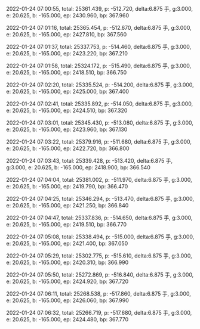 2022-01-24 07:00:55, total: 25361.439, p: -512.720, delta:6.875 手, g:3.000, e: 20.625, b: -165.000, ep: 2430.960, bp: 367.960

2022-01-24 07:01:16, total: 25365.454, p: -512.670, delta:6.875 手, g:3.000, e: 20.625, b: -165.000, ep: 2427.810, bp: 367.560

2022-01-24 07:01:37, total: 25337.753, p: -514.460, delta:6.875 手, g:3.000, e: 20.625, b: -165.000, ep: 2423.220, bp: 367.210

2022-01-24 07:01:58, total: 25324.172, p: -515.490, delta:6.875 手, g:3.000, e: 20.625, b: -165.000, ep: 2418.510, bp: 366.750

2022-01-24 07:02:20, total: 25335.524, p: -514.200, delta:6.875 手, g:3.000, e: 20.625, b: -165.000, ep: 2425.000, bp: 367.400

2022-01-24 07:02:41, total: 25335.892, p: -514.050, delta:6.875 手, g:3.000, e: 20.625, b: -165.000, ep: 2424.510, bp: 367.320

2022-01-24 07:03:01, total: 25345.430, p: -513.080, delta:6.875 手, g:3.000, e: 20.625, b: -165.000, ep: 2423.960, bp: 367.130

2022-01-24 07:03:22, total: 25379.916, p: -511.680, delta:6.875 手, g:3.000, e: 20.625, b: -165.000, ep: 2422.720, bp: 366.800

2022-01-24 07:03:43, total: 25339.428, p: -513.420, delta:6.875 手, g:3.000, e: 20.625, b: -165.000, ep: 2418.900, bp: 366.540

2022-01-24 07:04:04, total: 25381.002, p: -511.970, delta:6.875 手, g:3.000, e: 20.625, b: -165.000, ep: 2419.790, bp: 366.470

2022-01-24 07:04:25, total: 25346.294, p: -513.470, delta:6.875 手, g:3.000, e: 20.625, b: -165.000, ep: 2421.250, bp: 366.840

2022-01-24 07:04:47, total: 25337.836, p: -514.650, delta:6.875 手, g:3.000, e: 20.625, b: -165.000, ep: 2419.510, bp: 366.770

2022-01-24 07:05:08, total: 25338.494, p: -515.000, delta:6.875 手, g:3.000, e: 20.625, b: -165.000, ep: 2421.400, bp: 367.050

2022-01-24 07:05:29, total: 25302.775, p: -515.610, delta:6.875 手, g:3.000, e: 20.625, b: -165.000, ep: 2420.310, bp: 366.990

2022-01-24 07:05:50, total: 25272.869, p: -516.840, delta:6.875 手, g:3.000, e: 20.625, b: -165.000, ep: 2424.920, bp: 367.720

2022-01-24 07:06:11, total: 25268.538, p: -517.860, delta:6.875 手, g:3.000, e: 20.625, b: -165.000, ep: 2426.060, bp: 367.990

2022-01-24 07:06:32, total: 25266.719, p: -517.680, delta:6.875 手, g:3.000, e: 20.625, b: -165.000, ep: 2424.480, bp: 367.770